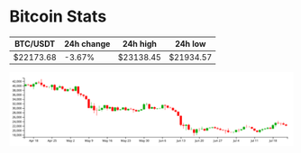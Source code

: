 # Bitcoin Stats

BTC/USDT|24h change|24h high|24h low|
|---|---|---|---|
|$22173.68|-3.67%|$23138.45|$21934.57|

<img src="./chart.svg">
